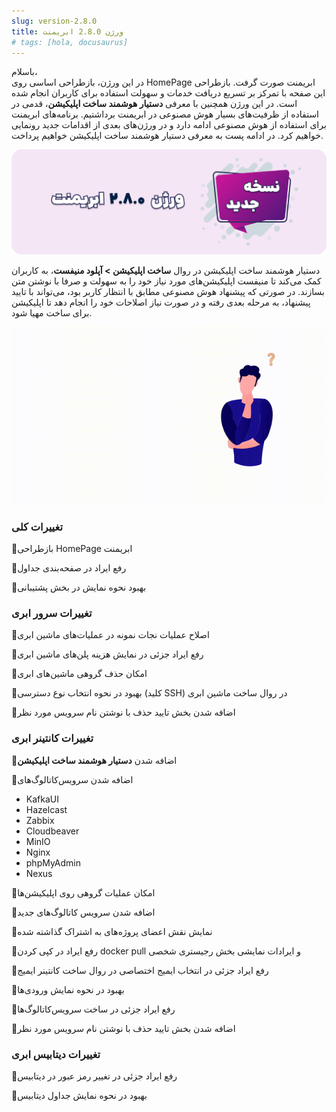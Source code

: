 ```yaml
---
slug: version-2.8.0
title: ورژن 2.8.0 ابریمنت
# tags: [hola, docusaurus]
---
```


باسلام، <br />
در این ورژن، بازطراحی اساسی روی HomePage ابریمنت صورت گرفت. بازطراحی این صفحه با تمرکز بر تسریع دریافت خدمات و سهولت استفاده برای کاربران انجام شده است. در این ورژن همچنین با معرفی **دستیار هوشمند ساخت اپلیکیشن**، قدمی در استفاده از ظرفیت‌های بسیار هوش مصنوعی در ابریمنت برداشتیم. برنامه‌های ابریمنت برای استفاده از هوش مصنوعی ادامه دارد و در ورژن‌های بعدی از اقدامات جدید رونمایی خواهیم کرد. در ادامه پست به معرفی دستیار هوشمند ساخت اپلیکیشن خواهیم پرداخت.

![New Release Banner](./pic-abriment-ver2.8.0.png)
<!--truncate-->

دستیار هوشمند ساخت اپلیکیشن در روال **ساخت اپلیکیشن > آپلود منیفست**،  به کاربران کمک می‌کند تا منیفست اپلیکیشن‌های مورد نیاز خود را به سهولت و صرفا با نوشتن متن بسازند. در صورتی که پیشنهاد هوش مصنوعی مطابق با انتظار کاربر بود، می‌تواند با تایید پیشنهاد، به مرحله بعدی رفته و در صورت نیاز اصلاحات خود را انجام دهد تا اپلیکیشن برای ساخت مهیا شود.  

![AI Introduction](./output.gif)

### تغییرات کلی

📌بازطراحی HomePage ابریمنت

📌رفع ایراد در صفحه‌بندی جداول

📌بهبود نحوه نمایش در بخش پشتیبانی


### تغییرات سرور ابری

📌اصلاح عملیات نجات نمونه در عملیات‌های ماشین ابری

📌رفع ایراد جزئی در نمایش هزینه پلن‌های ماشین ابری

📌امکان حذف گروهی ماشین‌های ابری

📌بهبود در نحوه انتخاب نوع دسترسی (کلید SSH) در روال ساخت ماشین ابری

📌اضافه شدن بخش تایید حذف با نوشتن نام سرویس مورد نظر


### تغییرات کانتینر ابری

📌اضافه شدن **دستیار هوشمند ساخت اپلیکیشن**

📌اضافه شدن سرویس‌کاتالوگ‌های 

- KafkaUI
- Hazelcast
- Zabbix
- Cloudbeaver
- MinIO
- Nginx
- phpMyAdmin
- Nexus

📌امکان عملیات گروهی روی اپلیکیشن‌ها

📌اضافه شدن سرویس کاتالوگ‌های جدید

📌نمایش نقش اعضای پروژه‌های به اشتراک گذاشته شده

📌رفع ایراد در کپی کردن docker pull و ایرادات نمایشی بخش رجیستری شخصی 

📌رفع ایراد جزئی در انتخاب ایمیج اختصاصی در روال ساخت کانتینر ایمیج

📌بهبود در نحوه نمایش ورودی‌ها

📌رفع ایراد جزئی در ساخت سرویس‌کاتالوگ‌ها

📌اضافه شدن بخش تایید حذف با نوشتن نام سرویس مورد نظر


### تغییرات دیتابیس ابری

📌رفع ایراد جزئی در تغییر رمز عبور در دیتابیس

📌بهبود در نحوه نمایش جداول دیتابیس